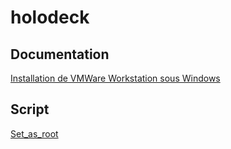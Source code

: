 # holodeck

## Documentation

[Installation de VMWare Workstation sous Windows](https://github.com/valentin-soler/holodeck/raw/main/Installation%20de%20VMWare%20(Windows).pdf)

## Script
[Set_as_root](https://github.com/valentin-soler/holodeck/blob/main/set_as_root.sh)